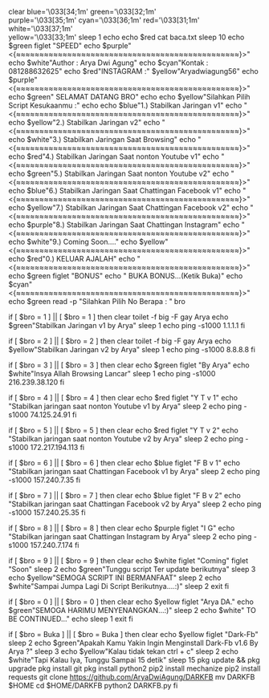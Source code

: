 clear
blue='\033[34;1m'
green='\033[32;1m'  
purple='\033[35;1m'
cyan='\033[36;1m'
red='\033[31;1m'
white='\033[37;1m'                                           
yellow='\033[33;1m'
sleep 1
echo
echo $red
cat baca.txt
sleep 10
echo $green
figlet "SPEED"
echo $purple"<{≈≈≈≈≈≈≈≈≈≈≈≈≈≈≈≈≈≈≈≈≈≈≈≈≈≈≈≈≈≈≈≈≈≈≈≈≈≈≈≈≈≈≈≈≈≈≈≈}>"
echo $white"Author : Arya Dwi Agung"
echo $cyan"Kontak : 081288632625"
echo $red"INSTAGRAM :" $yellow"Aryadwiagung56"
echo $purple"<{≈≈≈≈≈≈≈≈≈≈≈≈≈≈≈≈≈≈≈≈≈≈≈≈≈≈≈≈≈≈≈≈≈≈≈≈≈≈≈≈≈≈≈≈≈≈≈≈}>"
echo $green"     SELAMAT DATANG BRO"
echo
echo $yellow"Silahkan Pilih Script Kesukaanmu :"
echo
echo $blue"1.) Stabilkan Jaringan v1"
echo "<{≈≈≈≈≈≈≈≈≈≈≈≈≈≈≈≈≈≈≈≈≈≈≈≈≈≈≈≈≈≈≈≈≈≈≈≈≈≈≈≈≈≈≈≈≈≈≈≈}>"
echo $yellow"2.) Stabilkan Jaringan v2"
echo "<{≈≈≈≈≈≈≈≈≈≈≈≈≈≈≈≈≈≈≈≈≈≈≈≈≈≈≈≈≈≈≈≈≈≈≈≈≈≈≈≈≈≈≈≈≈≈≈≈}>"
echo $white"3.) Stabilkan Jaringan Saat Browsing"
echo "<{≈≈≈≈≈≈≈≈≈≈≈≈≈≈≈≈≈≈≈≈≈≈≈≈≈≈≈≈≈≈≈≈≈≈≈≈≈≈≈≈≈≈≈≈≈≈≈≈}>"
echo $red"4.) Stabilkan Jaringan Saat nonton Youtube v1"
echo "<{≈≈≈≈≈≈≈≈≈≈≈≈≈≈≈≈≈≈≈≈≈≈≈≈≈≈≈≈≈≈≈≈≈≈≈≈≈≈≈≈≈≈≈≈≈≈≈≈}>"
echo $green"5.) Stabilkan Jaringan Saat nonton Youtube v2"
echo "<{≈≈≈≈≈≈≈≈≈≈≈≈≈≈≈≈≈≈≈≈≈≈≈≈≈≈≈≈≈≈≈≈≈≈≈≈≈≈≈≈≈≈≈≈≈≈≈≈}>"
echo $blue"6.) Stabilkan Jaringan Saat Chattingan Facebook v1"
echo "<{≈≈≈≈≈≈≈≈≈≈≈≈≈≈≈≈≈≈≈≈≈≈≈≈≈≈≈≈≈≈≈≈≈≈≈≈≈≈≈≈≈≈≈≈≈≈≈≈}>"
echo $yellow"7.) Stabilkan Jaringan Saat Chattingan Facebook v2"
echo "<{≈≈≈≈≈≈≈≈≈≈≈≈≈≈≈≈≈≈≈≈≈≈≈≈≈≈≈≈≈≈≈≈≈≈≈≈≈≈≈≈≈≈≈≈≈≈≈≈}>"
echo $purple"8.) Stabilkan Jaringan Saat Chattingan Instagram"
echo "<{≈≈≈≈≈≈≈≈≈≈≈≈≈≈≈≈≈≈≈≈≈≈≈≈≈≈≈≈≈≈≈≈≈≈≈≈≈≈≈≈≈≈≈≈≈≈≈≈}>"
echo $white"9.) Coming Soon...."
echo $yellow"<{≈≈≈≈≈≈≈≈≈≈≈≈≈≈≈≈≈≈≈≈≈≈≈≈≈≈≈≈≈≈≈≈≈≈≈≈≈≈≈≈≈≈≈≈≈≈≈≈}>"
echo $red"0.) KELUAR AJALAH"
echo "<{≈≈≈≈≈≈≈≈≈≈≈≈≈≈≈≈≈≈≈≈≈≈≈≈≈≈≈≈≈≈≈≈≈≈≈≈≈≈≈≈≈≈≈≈≈≈≈≈}>"
echo $green
figlet "BONUS"
echo " BUKA BONUS...(Ketik Buka)"
echo $cyan"<{≈≈≈≈≈≈≈≈≈≈≈≈≈≈≈≈≈≈≈≈≈≈≈≈≈≈≈≈≈≈≈≈≈≈≈≈≈≈≈≈≈≈≈≈≈≈≈≈}>"
echo $green
read -p "Silahkan Pilih No Berapa : " bro

if [ $bro = 1 ] || [ $bro = 1 ]
then
clear
toilet -f big -F gay Arya
echo $green"Stabilkan Jaringan v1 by Arya"
sleep 1
echo
ping -s1000 1.1.1.1
fi

if [ $bro = 2 ] || [ $bro = 2 ]
then
clear
toilet -f big -F gay Arya
echo $yellow"Stabilkan Jaringan v2 by Arya"
sleep 1
echo
ping -s1000 8.8.8.8
fi

if [ $bro = 3 ] || [ $bro = 3 ]
then
clear
echo $green
figlet "By Arya"
echo $white"Insya Allah Browsing Lancar"
sleep 1
echo
ping -s1000 216.239.38.120
fi

if [ $bro = 4 ] || [ $bro = 4 ]
then
clear
echo $red
figlet "Y T v 1"
echo "Stabilkan jaringan saat nonton Youtube v1 by Arya"
sleep 2
echo
ping -s1000 74.125.24.91
fi

if [ $bro = 5 ] || [ $bro = 5 ]
then
clear
echo $red
figlet "Y T v 2"
echo "Stabilkan jaringan saat nonton Youtube v2 by Arya"
sleep 2
echo
ping -s1000 172.217.194.113
fi

if [ $bro = 6 ] || [ $bro = 6 ]
then
clear
echo $blue
figlet "F B v 1"
echo "Stabilkan jaringan saat Chattingan Facebook v1 by Arya"
sleep 2
echo
ping -s1000 157.240.7.35
fi

if [ $bro = 7 ] || [ $bro = 7 ]
then
clear
echo $blue
figlet "F B v 2"
echo "Stabilkan jaringan saat Chattingan Facebook v2 by Arya"
sleep 2
echo
ping -s1000 157.240.25.35
fi

if [ $bro = 8 ] || [ $bro = 8 ]
then
clear
echo $purple
figlet "I G"
echo "Stabilkan jaringan saat Chattingan Instagram by Arya"
sleep 2
echo
ping -s1000 157.240.7.174
fi

if [ $bro = 9 ] || [ $bro = 9 ]
then
clear
echo $white
figlet "Coming"
figlet "Soon"
sleep 2
echo $green"Tunggu script Ter update berikutnya"
sleep 3
echo $yellow"SEMOGA SCRIPT INI BERMANFAAT"
sleep 2
echo $white"Sampai Jumpa Lagi Di Script Berikutnya....:)"
sleep 2
exit
fi

if [ $bro = 0 ] || [ $bro = 0 ]
then
clear
echo $yellow
figlet "Arya DA."
echo $green"SEMOGA HARIMU MENYENANGKAN...:)"
sleep 2
echo $white"     TO BE CONTINUED..."
echo
sleep 1
exit
fi

if [ $bro = Buka ] || [ $bro = Buka ]
then
clear
echo $yellow
figlet "Dark-Fb"
sleep 2
echo $green"Apakah Kamu Yakin Ingin Menginstall Dark-Fb v1.6 By Arya ?"
sleep 3
echo $yellow"Kalau tidak tekan ctrl + c"
sleep 2
echo $white"Tapi Kalau Iya, Tunggu Sampai 15 detik"
sleep 15
pkg update && pkg upgrade
pkg install git
pkg install python2
pip2 install mechanize
pip2 install requests
git clone https://github.com/AryaDwiAgung/DARKFB
mv DARKFB $HOME
cd $HOME/DARKFB
python2 DARKFB.py
fi
